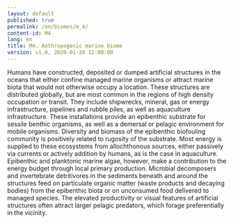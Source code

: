 ```yaml
---
layout: default
published: true
permalink: /en/biomes/m_4/
content-id: M4
lang: en
title: M4. Anthropogenic marine biome
version: v1.0, 2020-01-20 12:00:00
---
```


Humans have constructed, deposited or dumped artificial structures in the oceans that either confine managed marine organisms or attract marine biota that would not otherwise occupy a location. These structures are distributed globally, but are most common in the regions of high density occupation or transit. They include shipwrecks, mineral, gas or energy infrastructure, pipelines and rubble piles, as well as aquaculture infrastructure. These installations provide an epibenthic substrate for sessile benthic organisms, as well as a demersal or pelagic environment for mobile organisms. Diversity and biomass of the epibenthic biofouling community is positively related to rugosity of the substrate. Most energy is supplied to these ecosystems from allochthonous sources, either passively via currents or actively addition by humans, as is the case in aquaculture. Epibenthic and planktonic marine algae, however, make a contribution to the energy budget through local primary production. Microbial decomposers and invertebrate detritivores in the sediments beneath and around the structures feed on particulate organic matter (waste products and decaying bodies) from the epibenthic biota or on unconsumed food delivered to managed species. The elevated productivity or visual features of artificial structures often attract larger pelagic predators, which forage preferentially in the vicinity.
